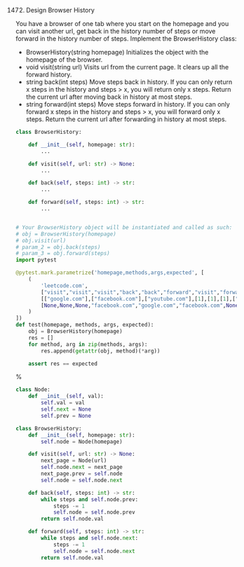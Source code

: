 <!--
The MIT License (MIT)

Copyright (c) 2023-2025 Almaz Ilaletdinov <a.ilaletdinov@yandex.ru>

Permission is hereby granted, free of charge, to any person obtaining a copy
of this software and associated documentation files (the "Software"), to deal
in the Software without restriction, including without limitation the rights
to use, copy, modify, merge, publish, distribute, sublicense, and/or sell
copies of the Software, and to permit persons to whom the Software is
furnished to do so, subject to the following conditions:

The above copyright notice and this permission notice shall be included in all
copies or substantial portions of the Software.

THE SOFTWARE IS PROVIDED "AS IS", WITHOUT WARRANTY OF ANY KIND,
EXPRESS OR IMPLIED, INCLUDING BUT NOT LIMITED TO THE WARRANTIES OF
MERCHANTABILITY, FITNESS FOR A PARTICULAR PURPOSE AND NONINFRINGEMENT.
IN NO EVENT SHALL THE AUTHORS OR COPYRIGHT HOLDERS BE LIABLE FOR ANY CLAIM,
DAMAGES OR OTHER LIABILITY, WHETHER IN AN ACTION OF CONTRACT, TORT OR
OTHERWISE, ARISING FROM, OUT OF OR IN CONNECTION WITH THE SOFTWARE OR THE USE
OR OTHER DEALINGS IN THE SOFTWARE.
-->
1472. Design Browser History

You have a browser of one tab where you start on the homepage and you can visit another url, get back in the history number of steps or move forward in the history number of steps.
Implement the BrowserHistory class:
- BrowserHistory(string homepage) Initializes the object with the homepage of the browser.
- void visit(string url) Visits url from the current page. It clears up all the forward history.
- string back(int steps) Move steps back in history. If you can only return x steps in the history and steps > x, you will return only x steps. Return the current url after moving back in history at most steps.
- string forward(int steps) Move steps forward in history. If you can only forward x steps in the history and steps > x, you will forward only x steps. Return the current url after forwarding in history at most steps.

```python
class BrowserHistory:

    def __init__(self, homepage: str):
        ...

    def visit(self, url: str) -> None:
        ...

    def back(self, steps: int) -> str:
        ...

    def forward(self, steps: int) -> str:
        ...


# Your BrowserHistory object will be instantiated and called as such:
# obj = BrowserHistory(homepage)
# obj.visit(url)
# param_2 = obj.back(steps)
# param_3 = obj.forward(steps)
import pytest

@pytest.mark.parametrize('homepage,methods,args,expected', [
    (
        'leetcode.com',
        ["visit","visit","visit","back","back","forward","visit","forward","back","back"],
        [["google.com"],["facebook.com"],["youtube.com"],[1],[1],[1],["linkedin.com"],[2],[2],[7]],
        [None,None,None,"facebook.com","google.com","facebook.com",None,"linkedin.com","google.com","leetcode.com"],
    )
])
def test(homepage, methods, args, expected):
    obj = BrowserHistory(homepage)
    res = []
    for method, arg in zip(methods, args):
        res.append(getattr(obj, method)(*arg))

    assert res == expected
```

%

```python
class Node:
    def __init__(self, val):
        self.val = val
        self.next = None
        self.prev = None

class BrowserHistory:
    def __init__(self, homepage: str):
        self.node = Node(homepage)

    def visit(self, url: str) -> None:
        next_page = Node(url)
        self.node.next = next_page
        next_page.prev = self.node
        self.node = self.node.next

    def back(self, steps: int) -> str:
        while steps and self.node.prev:
            steps -= 1
            self.node = self.node.prev
        return self.node.val

    def forward(self, steps: int) -> str:
        while steps and self.node.next:
            steps -= 1
            self.node = self.node.next
        return self.node.val
```